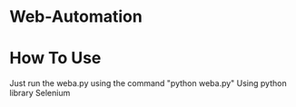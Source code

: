 # Web-Automation

# How To Use
Just run the weba.py using the command "python weba.py"
Using python library Selenium
